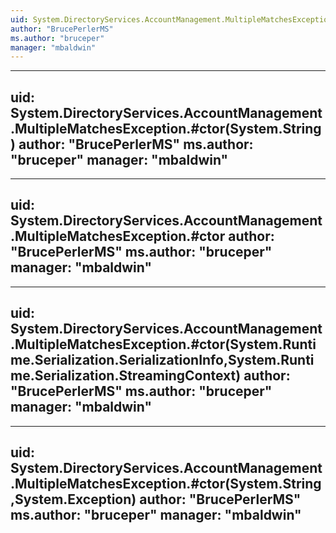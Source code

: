 ```yaml
---
uid: System.DirectoryServices.AccountManagement.MultipleMatchesException
author: "BrucePerlerMS"
ms.author: "bruceper"
manager: "mbaldwin"
---
```


---
uid: System.DirectoryServices.AccountManagement.MultipleMatchesException.#ctor(System.String)
author: "BrucePerlerMS"
ms.author: "bruceper"
manager: "mbaldwin"
---

---
uid: System.DirectoryServices.AccountManagement.MultipleMatchesException.#ctor
author: "BrucePerlerMS"
ms.author: "bruceper"
manager: "mbaldwin"
---

---
uid: System.DirectoryServices.AccountManagement.MultipleMatchesException.#ctor(System.Runtime.Serialization.SerializationInfo,System.Runtime.Serialization.StreamingContext)
author: "BrucePerlerMS"
ms.author: "bruceper"
manager: "mbaldwin"
---

---
uid: System.DirectoryServices.AccountManagement.MultipleMatchesException.#ctor(System.String,System.Exception)
author: "BrucePerlerMS"
ms.author: "bruceper"
manager: "mbaldwin"
---
